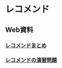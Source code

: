 # レコメンド

## Web資料

### [レコメンドまとめ](https://note.com/masa_kazama/n/n586d0e2d49d2)

### [レコメンドの演習問題](https://recsyslab.github.io/recsys-python/)